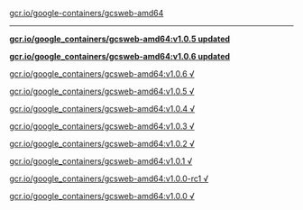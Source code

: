 [gcr.io/google-containers/gcsweb-amd64](https://hub.docker.com/r/sqeven/gcsweb-amd64/tags/) 

----
**[gcr.io/google_containers/gcsweb-amd64:v1.0.5 updated](https://hub.docker.com/r/sqeven/gcsweb-amd64/tags/)**

**[gcr.io/google_containers/gcsweb-amd64:v1.0.6 updated](https://hub.docker.com/r/sqeven/gcsweb-amd64/tags/)**

[gcr.io/google_containers/gcsweb-amd64:v1.0.6 √](https://hub.docker.com/r/sqeven/gcsweb-amd64/tags/)

[gcr.io/google_containers/gcsweb-amd64:v1.0.5 √](https://hub.docker.com/r/sqeven/gcsweb-amd64/tags/)

[gcr.io/google_containers/gcsweb-amd64:v1.0.4 √](https://hub.docker.com/r/sqeven/gcsweb-amd64/tags/)

[gcr.io/google_containers/gcsweb-amd64:v1.0.3 √](https://hub.docker.com/r/sqeven/gcsweb-amd64/tags/)

[gcr.io/google_containers/gcsweb-amd64:v1.0.2 √](https://hub.docker.com/r/sqeven/gcsweb-amd64/tags/)

[gcr.io/google_containers/gcsweb-amd64:v1.0.1 √](https://hub.docker.com/r/sqeven/gcsweb-amd64/tags/)

[gcr.io/google_containers/gcsweb-amd64:v1.0.0-rc1 √](https://hub.docker.com/r/sqeven/gcsweb-amd64/tags/)

[gcr.io/google_containers/gcsweb-amd64:v1.0.0 √](https://hub.docker.com/r/sqeven/gcsweb-amd64/tags/)

